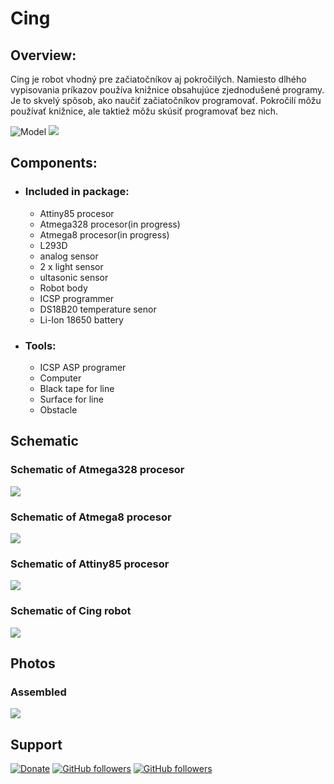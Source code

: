 # Cing

## Overview:
Cing je robot vhodný pre začiatočníkov aj pokročilých. Namiesto dlhého vypisovania príkazov používa knižnice obsahujúce zjednodušené programy. Je to skvelý spôsob, ako naučiť začiatočníkov programovať. Pokročilí môžu používať knižnice, ale taktiež môžu skúsiť programovať bez nich. 

<img src="Pictures/Cing_digitalmodel1.png" alt="Model"></img>
<img src="Pictures/Cing_digitalmodel2.png"></img>
## Components:
 - ### Included in package:
   - Attiny85 procesor
   - Atmega328 procesor(in progress)
   - Atmega8 procesor(in progress)
   - L293D
   - analog sensor
   - 2 x light sensor
   - ultasonic sensor
   - Robot body
   - ICSP programmer
   - DS18B20 temperature senor
   - Li-Ion 18650 battery
 - ### Tools:
   - ICSP ASP programer
   - Computer
   - Black tape for line
   - Surface for line
   - Obstacle

## Schematic
### Schematic of Atmega328 procesor
<img src="https://github.com/Galeje/Cing/blob/master/Pictures/Atmega328_Procesor.png"></img>
### Schematic of Atmega8 procesor
<img src="https://github.com/Galeje/Cing/blob/master/Pictures/Atmega328_Procesor.png"></img>
### Schematic of Attiny85 procesor
<img src="https://github.com/Galeje/Cing/blob/master/Pictures/Attiny85_Procesor.png"></img>
### Schematic of Cing robot
<img src="https://github.com/Galeje/Cing/blob/master/Pictures/Cing_Schematic.png"></img>

## Photos
### Assembled
<img src="https://github.com/Galeje/Cing/blob/master/Pictures/Assembled_Cing.jpg"></img>

## Support
[![Donate](https://img.shields.io/badge/paypal-donate-yellow.svg)](https://www.paypal.me/StanislavJochman)
[![GitHub followers](https://img.shields.io/github/followers/espadrine.svg?style=social&label=Follow)](https://github.com/StanislavJochman/ATTEMP)
[![GitHub followers](https://img.shields.io/github/followers/espadrine.svg?style=social&label=Follow)](https://github.com/Galeje/Cing)
